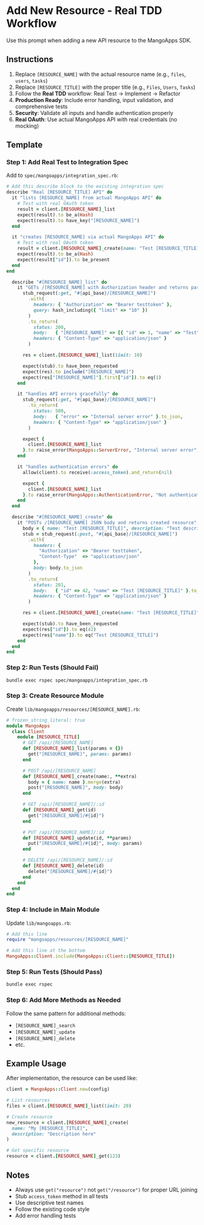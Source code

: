 # Add New Resource - Real TDD Workflow

Use this prompt when adding a new API resource to the MangoApps SDK.

## Instructions
1. Replace `[RESOURCE_NAME]` with the actual resource name (e.g., `files`, `users`, `tasks`)
2. Replace `[RESOURCE_TITLE]` with the proper title (e.g., `Files`, `Users`, `Tasks`)
3. Follow the **Real TDD** workflow: Real Test → Implement → Refactor
4. **Production Ready**: Include error handling, input validation, and comprehensive tests
5. **Security**: Validate all inputs and handle authentication properly
6. **Real OAuth**: Use actual MangoApps API with real credentials (no mocking)

## Template

### Step 1: Add Real Test to Integration Spec
Add to `spec/mangoapps/integration_spec.rb`:

```ruby
# Add this describe block to the existing integration spec
describe "Real [RESOURCE_TITLE] API" do
  it "lists [RESOURCE_NAME] from actual MangoApps API" do
    # Test with real OAuth token
    result = client.[RESOURCE_NAME]_list
    expect(result).to be_a(Hash)
    expect(result).to have_key("[RESOURCE_NAME]")
  end

  it "creates [RESOURCE_NAME] via actual MangoApps API" do
    # Test with real OAuth token
    result = client.[RESOURCE_NAME]_create(name: "Test [RESOURCE_TITLE]", description: "Test description")
    expect(result).to be_a(Hash)
    expect(result["id"]).to be_present
  end
end

  describe "#[RESOURCE_NAME]_list" do
    it "GETs /[RESOURCE_NAME] with Authorization header and returns parsed JSON" do
      stub_request(:get, "#{api_base}/[RESOURCE_NAME]")
        .with(
          headers: { "Authorization" => "Bearer testtoken" },
          query: hash_including({ "limit" => "10" })
        )
        .to_return(
          status: 200,
          body:   { "[RESOURCE_NAME]" => [{ "id" => 1, "name" => "Test" }] }.to_json,
          headers: { "Content-Type" => "application/json" }
        )

      res = client.[RESOURCE_NAME]_list(limit: 10)

      expect(stub).to have_been_requested
      expect(res).to include("[RESOURCE_NAME]")
      expect(res["[RESOURCE_NAME]"].first["id"]).to eq(1)
    end

    it "handles API errors gracefully" do
      stub_request(:get, "#{api_base}/[RESOURCE_NAME]")
        .to_return(
          status: 500,
          body:   { "error" => "Internal server error" }.to_json,
          headers: { "Content-Type" => "application/json" }
        )

      expect {
        client.[RESOURCE_NAME]_list
      }.to raise_error(MangoApps::ServerError, "Internal server error")
    end

    it "handles authentication errors" do
      allow(client).to receive(:access_token).and_return(nil)

      expect {
        client.[RESOURCE_NAME]_list
      }.to raise_error(MangoApps::AuthenticationError, "Not authenticated")
    end
  end

  describe "#[RESOURCE_NAME]_create" do
    it "POSTs /[RESOURCE_NAME] JSON body and returns created resource" do
      body = { name: "Test [RESOURCE_TITLE]", description: "Test description" }
      stub = stub_request(:post, "#{api_base}/[RESOURCE_NAME]")
        .with(
          headers: {
            "Authorization" => "Bearer testtoken",
            "Content-Type"  => "application/json"
          },
          body: body.to_json
        )
        .to_return(
          status: 201,
          body:   { "id" => 42, "name" => "Test [RESOURCE_TITLE]" }.to_json,
          headers: { "Content-Type" => "application/json" }
        )

      res = client.[RESOURCE_NAME]_create(name: "Test [RESOURCE_TITLE]", description: "Test description")

      expect(stub).to have_been_requested
      expect(res["id"]).to eq(42)
      expect(res["name"]).to eq("Test [RESOURCE_TITLE]")
    end
  end
end
```

### Step 2: Run Tests (Should Fail)
```bash
bundle exec rspec spec/mangoapps/integration_spec.rb
```

### Step 3: Create Resource Module
Create `lib/mangoapps/resources/[RESOURCE_NAME].rb`:

```ruby
# frozen_string_literal: true
module MangoApps
  class Client
    module [RESOURCE_TITLE]
      # GET /api/[RESOURCE_NAME]
      def [RESOURCE_NAME]_list(params = {})
        get("[RESOURCE_NAME]", params: params)
      end

      # POST /api/[RESOURCE_NAME]
      def [RESOURCE_NAME]_create(name:, **extra)
        body = { name: name }.merge(extra)
        post("[RESOURCE_NAME]", body: body)
      end

      # GET /api/[RESOURCE_NAME]/:id
      def [RESOURCE_NAME]_get(id)
        get("[RESOURCE_NAME]/#{id}")
      end

      # PUT /api/[RESOURCE_NAME]/:id
      def [RESOURCE_NAME]_update(id, **params)
        put("[RESOURCE_NAME]/#{id}", body: params)
      end

      # DELETE /api/[RESOURCE_NAME]/:id
      def [RESOURCE_NAME]_delete(id)
        delete("[RESOURCE_NAME]/#{id}")
      end
    end
  end
end
```

### Step 4: Include in Main Module
Update `lib/mangoapps.rb`:

```ruby
# Add this line
require "mangoapps/resources/[RESOURCE_NAME]"

# Add this line at the bottom
MangoApps::Client.include(MangoApps::Client::[RESOURCE_TITLE])
```

### Step 5: Run Tests (Should Pass)
```bash
bundle exec rspec
```

### Step 6: Add More Methods as Needed
Follow the same pattern for additional methods:
- `[RESOURCE_NAME]_search`
- `[RESOURCE_NAME]_update`
- `[RESOURCE_NAME]_delete`
- etc.

## Example Usage
After implementation, the resource can be used like:

```ruby
client = MangoApps::Client.new(config)

# List resources
files = client.[RESOURCE_NAME]_list(limit: 20)

# Create resource
new_resource = client.[RESOURCE_NAME]_create(
  name: "My [RESOURCE_TITLE]",
  description: "Description here"
)

# Get specific resource
resource = client.[RESOURCE_NAME]_get(123)
```

## Notes
- Always use `get("resource")` not `get("/resource")` for proper URL joining
- Stub `access_token` method in all tests
- Use descriptive test names
- Follow the existing code style
- Add error handling tests
